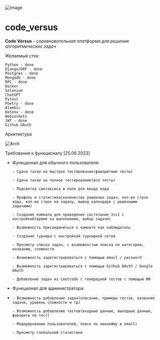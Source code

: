 ![image](https://github.com/dop3file/code_versus/assets/49581209/393c4cd3-ec0f-4af0-95f9-d5321e1edc23)
# code_versus

**Code Versus** - *соревновательная платформа для решения алгоритмических задач*

Желаемый стек: 

    Python - done
    Django/DRF - done
    Postgres - done
    Mongodb - done
    RPC - done
    Docker
    Selenium
    ChatGPT
    Pytest
    Poetry - done
    Alembic
    Dotenv - done
    Websockets
    JWT - done
    Github OAuth

Архитектура 

![Arch]( https://sun9-21.userapi.com/impg/WDVZ5y5upL70utvIG-LETdeO1rOVyUK6EYoUVg/PMivWRY-hLk.jpg?size=2560x1386&quality=96&sign=2652d33914068c12426f5eeceb3bbb42&type=album )

Требования к функционалу [25.06.2023]

  - Функционал для обычного пользователя:


        - Сдача таски на быстрое тестирование(фаворитные тесты)
    
        - Сдача таски на полное тестирование(все тесты)
    
        - Подсветка синтаксиса в поле для ввода кода
    
        - Профиль и статистика(количество решенных задач, кол-во строк кода, кол-во строк на задачу, вывод календаря с решенными               задачами)
    
        - Создание комнаты для проведение состязание 1vs1 с настройкой(время на выполнение, выбор задачи)
    
        - Возможность присоединиться к комнате как наблюдатель
    
        - Создание турнира с настройкой турнирной сетки
    
        - Просмотр списка задач, с возможностью поиска по категории, названию, сложности
    
        - Возможность зарегистрироваться с помощью email / password

        - Возможность зарегистрироваться с помощью Github OAuth / Google OAuth
	
		- Добавление задач из Leetcode с генерацией тестов с помощью ИИ
        
        

  - Функционал для администратора:
  - 
        - Возможность добавление задач(описание, примеры тестов, название задачи, уровень сложности и тд)
        
        - Возможность добавление тестов(входные данные, выходные данные, фавориты ли тест)
       
        - Модерирование пользователей, поиск по никнейму и email)
        
        - Просмотр глобальной статистики
    
    


